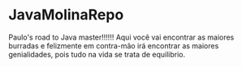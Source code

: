 # JavaMolinaRepo
Paulo's road to Java master!!!!!!
Aqui você vai encontrar as maiores burradas e felizmente em contra-mão irá encontrar as maiores genialidades, pois tudo na vida se trata de equilibrio.    
